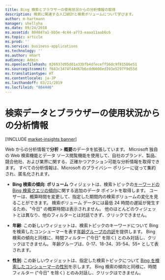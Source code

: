 ```yaml
---
title: Bing 検索とブラウザーの使用状況からの分析情報の取得
description: 検索に関連する人口統計と検索ボリュームについて学びます。
author: m-hartmann
manager: shellyha
ms.date: 09/24/2018
ms.assetid: 804847a1-bb5e-4c44-a773-eaaa11aab6c6
ms.topic: article
ms.prod: ''
ms.service: business-applications
ms.technology: ''
ms.author: mhart
audience: Admin
ms.openlocfilehash: 026937d95d01a33bfb4dfeceff56dc9f81586e51
ms.sourcegitcommit: f683c3474f44d67b6cdd6608ed393e5297f9d55d
ms.translationtype: HT
ms.contentlocale: ja-JP
ms.lasthandoff: 03/21/2019
ms.locfileid: "884446"
---
```

# <a name="insights-from-search-data-and-browser-usage"></a>検索データとブラウザーの使用状況からの分析情報

[!INCLUDE [market-insights banner](../includes/market-insights.md)]

Web からの分析情報で**分析** > **概要**のデータを拡張しています。 Microsoft 独自の Web 検索機能とデータ ソース閲覧機能を使用して、自社のブランド、製品、競合他社、および業界に関する、正確かつアクション可能な分析情報を取得できます。 すべての分析情報は、Microsoft のプライバシー ポリシーに従って集約され、匿名化されます。

- **Bing 検索の傾向**: **ボリューム** ウィジェットは、検索トピックの[キーワードの Bing 検索クエリの傾向](https://docs.microsoft.com/dynamics365/ai/market-insights/analytics-overview#volume)に関する追加のデータ ポイントを取得します。 ユーザーは、概算時間を変更して、指定した期間内の検索ボリュームの変化を見ることができます。 検索ボリューム データには最低 24 時間の遅延が発生するため、"今日" の概算時間は表示されません。 他のほとんどのウィジェットとは異なり、他のフィルターとは対話できず、クリックできません。

- **年齢**: この新しいウィジェットは、検索トピックのキーワードについて Bing を検索したコンシューマーを表す[年齢グループの内訳](https://docs.microsoft.com/dynamics365/ai/market-insights/analytics-overview#age)を提供します。 Bing 検索の傾向と同様に、時間フィルター ("今日" を除く) とのみ対話し、クリックはできません。 年齢グループは、0-17、18-34、35-54、55+ として表されます。 

- **性別**: この新しいウィジェットは、指定した検索トピックについて [Bing を検索したコンシューマーの性別](https://docs.microsoft.com/dynamics365/ai/market-insights/analytics-overview#gender)を示します。 Bing 検索の傾向と同様に、時間フィルター ("今日" を除く) とのみ対話し、クリックはできません。
